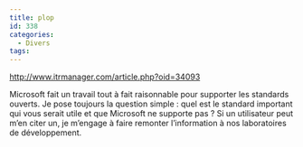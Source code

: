 ```yaml
---
title: plop
id: 338
categories:
  - Divers
tags:
---
```


http://www.itrmanager.com/article.php?oid=34093

Microsoft fait un travail tout à fait raisonnable pour supporter les standards ouverts. Je pose toujours la question simple&nbsp;: quel est le standard important qui vous serait utile et que Microsoft ne supporte pas&nbsp;? Si un utilisateur peut m&#8217;en citer un, je m&#8217;engage à faire remonter l&#8217;information à nos laboratoires de développement.